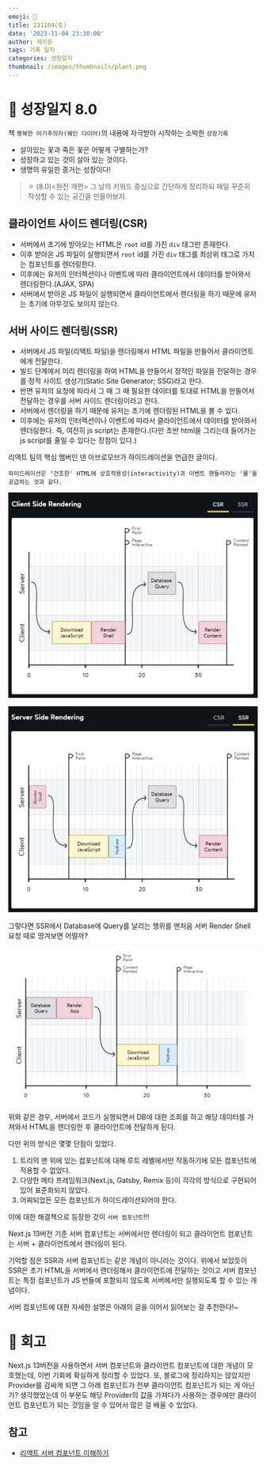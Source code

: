 ```yaml
---
emoji: 🌱
title: 231104(토)
date: '2023-11-04 23:30:00'
author: 제이든
tags: 기록 일지
categories: 성장일지
thumbnail: /images/thumbnails/plant.png
---
```


# 🌱 성장일지 8.0

책 `행복한 이기주의자(웨인 다이어)`의 내용에 자극받아 시작하는 소박한 `성장기록`

- 살아있는 꽃과 죽은 꽃은 어떻게 구별하는가?
- 성장하고 있는 것이 살아 있는 것이다.
- 생명의 유일한 증거는 성장이다!

> ⚛ (8.0)<완전 개편> 그 날의 키워드 중심으로 간단하게 정리하되 매일 꾸준히 작성할 수 있는 공간을 만들어보자.

## 클라이언트 사이드 렌더링(CSR)

- 서버에서 초기에 받아오는 HTML은 `root` id를 가진 `div` 태그만 존재한다.
- 이후 받아온 JS 파일이 실행되면서 `root` id를 가진 `div` 태그를 최상위 태그로 가지는 컴포넌트를 렌더링한다.
- 이후에는 유저의 인터렉션이나 이벤트에 따라 클라이언트에서 데이터를 받아와서 렌더링한다.(AJAX, SPA)
- 서버에서 받아온 JS 파일이 실행되면서 클라이언트에서 렌더링을 하기 때문에 유저는 초기에 아무것도 보이지 않는다.

## 서버 사이드 렌더링(SSR)

- 서버에서 JS 파일(리액트 파일)을 렌더링해서 HTML 파일을 만들어서 클라이언트에게 전달한다.
- 빌드 단계에서 미리 렌더링을 하여 HTML을 만들어서 정적인 파일을 전달하는 경우를 정적 사이트 생성기(Static Site Generator; SSG)라고 한다.
- 반면 유저의 요청에 따라서 그 때 그 때 필요한 데이터를 토대로 HTML을 만들어서 전달하는 경우를 서버 사이드 렌더링이라고 한다.
- 서버에서 렌더링을 하기 때문에 유저는 초기에 렌더링된 HTML을 볼 수 있다.
- 이후에는 유저의 인터렉션이나 이벤트에 따라서 클라이언트에서 데이터를 받아와서 렌더링한다. 즉, 여전히 js script는 존재한다.(다만 초반 html을 그리는데 들어가는 js script를 줄일 수 있다는 장점이 있다.)

리액트 팀의 핵심 멤버인 댄 아브로모브가 하이드레이션을 언급한 글이다.

`하이드레이션은 '건조한' HTML에 상호작용성(interactivity)과 이벤트 핸들러라는 '물'을 공급하는 것과 같다.`

![CSR](../../../../../public//images/posts/steadily/growth-diary/2023/11/csr.png)

![SSR](../../../../../public//images/posts/steadily/growth-diary/2023/11/ssr.png)

그렇다면 SSR에서 Database에 Query를 날리는 행위를 맨처음 서버 Render Shell 요청 때로 땅겨보면 어떨까?

![query-first](../../../../../public//images/posts/steadily/growth-diary/2023/11/query-first.png)

위와 같은 경우, 서버에서 코드가 실행되면서 DB에 대한 조회를 하고 해당 데이터를 가져와서 HTML을 렌더링한 후 클라이언트에 전달하게 된다.

다만 위의 방식은 몇몇 단점이 있었다.

1. 트리의 맨 위에 있는 컴포넌트에 대해 루트 레벨에서만 작동하기에 모든 컴포넌트에 적용할 수 없었다.
2. 다양한 메타 프레임워크(Next.js, Gatsby, Remix 등)이 각각의 방식으로 구현되어있어 표준화되지 않았다.
3. 어찌되었든 모든 컴포넌트가 하이드레이션되어야 한다.

이에 대한 해결책으로 등장한 것이 `서버 컴포넌트`!!!

Next.js 13버전 기준 서버 컴포넌트는 서버에서만 렌더링이 되고 클라이언트 컴포넌트는 서버 + 클라이언트에서 렌더링이 된다.

기억할 점은 SSR과 서버 컴포넌트는 같은 개념이 아니라는 것이다. 위에서 보았듯이 SSR은 초기 HTML을 서버에서 렌더링해서 클라이언트에 전달하는 것이고 서버 컴포넌트는 특정 컴포넌트가 JS 번들에 포함되지 않도록 서버에서만 실행되도록 할 수 있는 개념이다.

서버 컴포넌트에 대한 자세한 설명은 아래의 글을 이어서 읽어보는 걸 추천한다!~

# 📝 회고

Next.js 13버전을 사용하면서 서버 컴포넌트와 클라이언트 컴포넌트에 대한 개념이 모호했는데, 이번 기회에 확실하게 정리할 수 있었다. 또, 블로그에 정리하지는 않았지만 Provider를 감싸게 되면 그 아래 컴포넌트가 전부 클라이언트 컴포넌트가 되는 게 아닌가? 생각했었는데 이 부분도 해당 Provider의 값을 가져다가 사용하는 경우에만 클라이언트 컴포넌트가 되는 것임을 알 수 있어서 많은 걸 배울 수 있었다.

## 참고

- [리액트 서버 컴포넌트 이해하기](https://yozm.wishket.com/magazine/detail/2271/)
